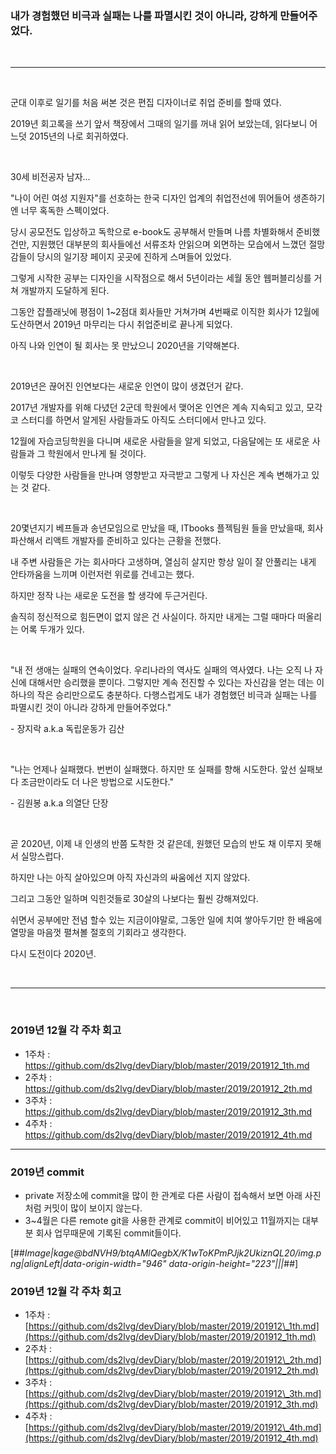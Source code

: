 
### 내가 경험했던 비극과 실패는 나를 파멸시킨 것이 아니라, 강하게 만들어주었다.
<br><hr><br>

군대 이후로 일기를 처음 써본 것은 편집 디자이너로 취업 준비를 할때 였다.

2019년 회고록을 쓰기 앞서 책장에서 그때의 일기를 꺼내 읽어 보았는데, 읽다보니 어느덧 2015년의 나로 회귀하였다. 

<br>

30세 비전공자 남자...

"나이 어린 여성 지원자"를 선호하는 한국 디자인 업계의 취업전선에 뛰어들어 생존하기엔 너무 혹독한 스펙이었다.

당시 공모전도 입상하고 독학으로 e-book도 공부해서 만들며 나름 차별화해서 준비했건만, 지원했던 대부분의 회사들에선 서류조차 안읽으며 외면하는 모습에서 느꼈던 절망감들이 당시의 일기장 페이지 곳곳에 진하게 스며들어 있었다.

그렇게 시작한 공부는 디자인을 시작점으로 해서 5년이라는 세월 동안 웹퍼블리싱를 거쳐 개발까지 도달하게 된다.

그동안 잡플래닛에 평점이 1~2점대 회사들만 거쳐가며 4번째로 이직한 회사가 12월에 도산하면서 2019년 마무리는 다시 취업준비로 끝나게 되었다.

아직 나와 인연이 될 회사는 못 만났으니 2020년을 기약해본다.

<br>

2019년은 끊어진 인연보다는 새로운 인연이 많이 생겼던거 같다.

2017년 개발자를 위해 다녔던 2군데 학원에서 맺어온 인연은 계속 지속되고 있고, 모각코 스터디를 하면서 알게된 사람들과도 아직도 스터디에서 만나고 있다.

12월에 자습코딩학원을 다니며 새로운 사람들을 알게 되었고, 다음달에는 또 새로운 사람들과 그 학원에서 만나게 될 것이다.

이렇듯 다양한 사람들을 만나며 영향받고 자극받고 그렇게 나 자신은 계속 변해가고 있는 것 같다.

<br>

20몇년지기 베프들과 송년모임으로 만났을 때, ITbooks 플젝팀원 들을 만났을때, 회사 파산해서 리액트 개발자를 준비하고 있다는 근황을 전했다.

내 주변 사람들은 가는 회사마다 고생하며, 열심히 살지만 항상 일이 잘 안풀리는 내게 안타까움을 느끼며 이런저런 위로를 건네고는 했다.

하지만 정작 나는 새로운 도전을 할 생각에 두근거린다.

솔직히 정신적으로 힘든면이 없지 않은 건 사실이다. 하지만 내게는 그럴 때마다 떠올리는 어록 두개가 있다.

<br>

"내 전 생애는 실패의 연속이었다. 우리나라의 역사도 실패의 역사였다.
나는 오직 나 자신에 대해서만 승리했을 뿐이다.
그렇지만 계속 전진할 수 있다는 자신감을 얻는 데는 이 하나의 작은 승리만으로도 충분하다.
다행스럽게도 내가 경험했던 비극과 실패는 나를 파멸시킨 것이 아니라 강하게 만들어주었다."

\- 장지락 a.k.a 독립운동가 김산

<br>

"나는 언제나 실패했다.
번번이 실패했다.
하지만 또 실패를 향해 시도한다.
앞선 실패보다 조금만이라도 더 나은 방법으로 시도한다."

\- 김원봉 a.k.a 의열단 단장

<br>

곧 2020년, 이제 내 인생의 반쯤 도착한 것 같은데, 원했던 모습의 반도 채 이루지 못해서 실망스럽다.

하지만 나는 아직 살아있으며 아직 자신과의 싸움에선 지지 않았다.

그리고 그동안 일하며 익힌것들로 30살의 나보다는 훨씬 강해져있다.

쉬면서 공부에만 전념 할수 있는 지금이야말로, 그동안 일에 치여 쌓아두기만 한 배움에 열망을 마음껏 펼쳐볼 절호의 기회라고 생각한다.

다시 도전이다 2020년.

<br><hr><br>

### 2019년 12월 각 주차 회고
- 1주차 : https://github.com/ds2lvg/devDiary/blob/master/2019/201912_1th.md
- 2주차 : https://github.com/ds2lvg/devDiary/blob/master/2019/201912_2th.md
- 3주차 : https://github.com/ds2lvg/devDiary/blob/master/2019/201912_3th.md
- 4주차 : https://github.com/ds2lvg/devDiary/blob/master/2019/201912_4th.md

---

### 2019년 commit

-   private 저장소에 commit을 많이 한 관계로 다른 사람이 접속해서 보면 아래 사진처럼 커밋이 많이 보이지 않는다.
-   3~4월은 다른 remote git을 사용한 관계로 commit이 비어있고 11월까지는 대부분 회사 업무때문에 기록된 commit들이다.

[##_Image|kage@bdNVH9/btqAMlQegbX/K1wToKPmPJjk2UkiznQL20/img.png|alignLeft|data-origin-width="946" data-origin-height="223"|||_##]

### 2019년 12월 각 주차 회고

-   1주차 : [https://github.com/ds2lvg/devDiary/blob/master/2019/201912\_1th.md](https://github.com/ds2lvg/devDiary/blob/master/2019/201912_1th.md)
-   2주차 : [https://github.com/ds2lvg/devDiary/blob/master/2019/201912\_2th.md](https://github.com/ds2lvg/devDiary/blob/master/2019/201912_2th.md)
-   3주차 : [https://github.com/ds2lvg/devDiary/blob/master/2019/201912\_3th.md](https://github.com/ds2lvg/devDiary/blob/master/2019/201912_3th.md)
-   4주차 : [https://github.com/ds2lvg/devDiary/blob/master/2019/201912\_4th.md](https://github.com/ds2lvg/devDiary/blob/master/2019/201912_4th.md)